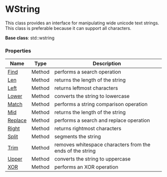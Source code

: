 # WString #
This class provides an interface for manipulating wide unicode text strings. This class is preferable because it can support all characters.

**Base class**: std::wstring

### Properties ###

| Name | Type | Description |
|---|---|---|
| [Find](WString_Find.md) | Method | performs a search operation |
| [Len](WString_Len.md) | Method | returns the length of the string |
| [Left](WString_Left.md) | Method | returns leftmost characters |
| [Lower](WString_Lower.md) | Method | converts the string to lowercase |
| [Match](WString_Match.md) | Method | performs a string comparison operation |
| [Mid](WString_Mid.md) | Method | returns the length of the string |
| [Replace](WString_Replace.md) | Method | performs a search and replace operation |
| [Right](WString_Right.md) | Method | returns rightmost characters |
| [Split](WString_Split.md) | Method | segments the string |
| [Trim](WString_Trim.md) | Method | removes whitespace characters from the ends of the string |
| [Upper](WString_Upper.md) | Method | converts the string to uppercase |
| [XOR](WString_XOR.md) | Method | performs an XOR operation |
